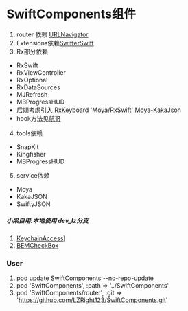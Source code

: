 
# SwiftComponents组件

1. router 依赖 [URLNavigator](https://github.com/devxoul/URLNavigator) 
2. Extensions依赖[SwifterSwift](https://github.com/SwifterSwift/SwifterSwift)
3. Rx部分依赖  
- RxSwift 
- RxViewController   
- RxOptional
- RxDataSources
- MJRefresh
- MBProgressHUD
- 后期考虑引入 RxKeyboard  'Moya/RxSwift'  [Moya-KakaJson]( https://github.com/Guoxiafei/Moya-KakaJson)  
- hook方法见[航哥](https://www.hangge.com/blog/cache/detail_2049.html)
4. tools依赖 
- SnapKit
- Kingfisher
- MBProgressHUD
5. service依赖
- Moya
- KakaJSON
- SwiftyJSON


##### 小梁自用:本地使用 dev_lz分支

1. [KeychainAccess](https://github.com/kishikawakatsumi/KeychainAccess)]
2. [BEMCheckBox](https://github.com/Boris-Em/BEMCheckBox)


### User
1. pod update SwiftComponents --no-repo-update
2. pod 'SwiftComponents', :path => '../SwiftComponents'
3. pod 'SwiftComponents/router', :git => 'https://github.com/LZRight123/SwiftComponents.git'

